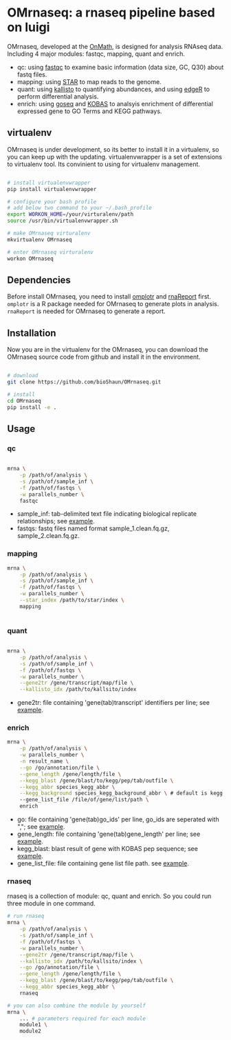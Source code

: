 # OMrnaseq: a rnaseq pipeline based on luigi

OMrnaseq, developed at the [OnMath](http://www.onmath.cn/), is designed for analysis RNAseq data. Including 4 major modules: fastqc, mapping, quant and enrich.
- qc: using [fastqc](https://www.bioinformatics.babraham.ac.uk/projects/fastqc/) to examine basic information (data size, GC, Q30) about fastq files.
- mapping: using [STAR](https://github.com/alexdobin/STAR) to map reads to the genome.
- quant: using [kallisto](https://pachterlab.github.io/kallisto/) to quantifying abundances, and using [edgeR](https://bioconductor.org/packages/release/bioc/html/edgeR.html) to perform differential analysis.
- enrich: using [goseq](https://bioconductor.org/packages/release/bioc/html/goseq.html) and [KOBAS](http://kobas.cbi.pku.edu.cn/) to analsyis enrichment of differential expressed gene to GO Terms and KEGG pathways.


## virtualenv

OMrnaseq is under development, so its better to install it in a virtualenv, so you can keep up with the updating.
virtualenvwrapper is a set of extensions to virtualenv tool. Its convinient to using for virtualenv management.

```bash

# install virtualenvwrapper
pip install virtualenvwrapper

# configure your bash profile
# add below two command to your ~/.bash_profile
export WORKON_HOME=/your/virturalenv/path
source /usr/bin/virtualenvwrapper.sh

# make OMrnaseq virturalenv
mkvirtualenv OMrnaseq

# enter OMrnaseq virturalenv
workon OMrnaseq

```

## Dependencies

Before install OMrnaseq, you need to install [omplotr](https://github.com/bioShaun/omplotr) and [rnaReport](https://github.com/bioShaun/rnaReport) first.
`omplotr` is a R package needed for OMrnaseq to generate plots in analysis. `rnaReport` is needed for OMrnaseq to generate a report.


## Installation

Now you are in the virtualenv for the OMrnaseq, you can download the OMrnaseq source code from github and install it in the environment.

```bash

# download
git clone https://github.com/bioShaun/OMrnaseq.git

# install
cd OMrnaseq
pip install -e .

```

## Usage


### qc

```bash

mrna \
    -p /path/of/analysis \
    -s /path/of/sample_inf \
    -f /path/of/fastqs \
    -w parallels_number \
    fastqc

```

- sample_inf: tab-delimited text file indicating biological replicate relationships; see [example](example/example.sample_inf).
- fastqs: fastq files named format sample_1.clean.fq.gz, sample_2.clean.fq.gz.

### mapping

```bash
mrna \
    -p /path/of/analysis \
    -s /path/of/sample_inf \
    -f /path/of/fastqs \
    -w parallels_number \
    --star_index /path/to/star/index \
    mapping
	
```

### quant

```bash

mrna \
    -p /path/of/analysis \
    -s /path/of/sample_inf \
    -f /path/of/fastqs \
    -w parallels_number \
    --gene2tr /gene/transcript/map/file \
    --kallisto_idx /path/to/kallsito/index 

```

- gene2tr: file containing 'gene(tab)transcript' identifiers per line; see [example](example/example.gene2tr).

### enrich

```bash
mrna \
    -p /path/of/analysis \
    -w parallels_number \
    -n result_name \
    --go /go/annotation/file \
    --gene_length /gene/length/file \
    --kegg_blast /gene/blast/to/kegg/pep/tab/outfile \
    --kegg_abbr species_kegg_abbr \
    --kegg_background species_kegg_background_abbr \ # default is kegg abbr
    --gene_list_file /file/of/gene/list/path \
    enrich
```

- go: file containing 'gene(tab)go_ids' per line, go_ids are seperated with ","; see [example](example/example.go).
- gene_length: file containing 'gene(tab)gene_length' per line; see [example](example/example.gene_length).
- kegg_blast: blast result of gene with KOBAS pep sequence; see [example](example/example.kegg_blast).
- gene_list_file: file containing gene list file path. see [example](example/example.gene_list_file).

### rnaseq

rnaseq is a collection of module: qc, quant and enrich. So you could run three module in one command.

```bash
# run rnaseq
mrna \
    -p /path/of/analysis \
    -s /path/of/sample_inf \
    -f /path/of/fastqs \
    -w parallels_number \
    --gene2tr /gene/transcript/map/file \
    --kallisto_idx /path/to/kallsito/index \
    --go /go/annotation/file \
    --gene_length /gene/length/file \
    --kegg_blast /gene/blast/to/kegg/pep/tab/outfile \
    --kegg_abbr species_kegg_abbr \
    rnaseq

# you can also combine the module by yourself
mrna \
    ... # parameters required for each module
    module1 \
    module2

```
